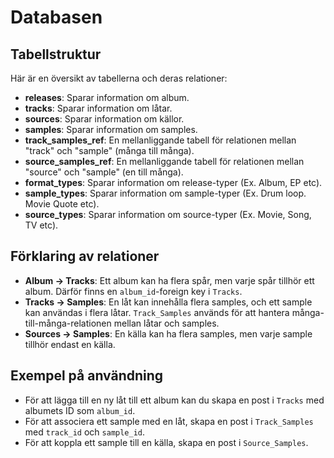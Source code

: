 # Databasen

## Tabellstruktur

Här är en översikt av tabellerna och deras relationer:

- **releases**: Sparar information om album.
- **tracks**: Sparar information om låtar.
- **sources**: Sparar information om källor.
- **samples**: Sparar information om samples.
- **track_samples_ref**: En mellanliggande tabell för relationen mellan "track" och "sample" (många till många).
- **source_samples_ref**: En mellanliggande tabell för relationen mellan "source" och "sample" (en till många).
- **format_types**: Sparar information om release-typer (Ex. Album, EP etc).
- **sample_types**: Sparar information om sample-typer (Ex. Drum loop. Movie Quote etc).
- **source_types**: Sparar information om source-typer (Ex. Movie, Song, TV etc).

## Förklaring av relationer

- **Album → Tracks**: Ett album kan ha flera spår, men varje spår tillhör ett album. Därför finns en `album_id`-foreign key i `Tracks`.
- **Tracks → Samples**: En låt kan innehålla flera samples, och ett sample kan användas i flera låtar. `Track_Samples` används för att hantera många-till-många-relationen mellan låtar och samples.
- **Sources → Samples**: En källa kan ha flera samples, men varje sample tillhör endast en källa.

## Exempel på användning

- För att lägga till en ny låt till ett album kan du skapa en post i `Tracks` med albumets ID som `album_id`.
- För att associera ett sample med en låt, skapa en post i `Track_Samples` med `track_id` och `sample_id`.
- För att koppla ett sample till en källa, skapa en post i `Source_Samples`.
